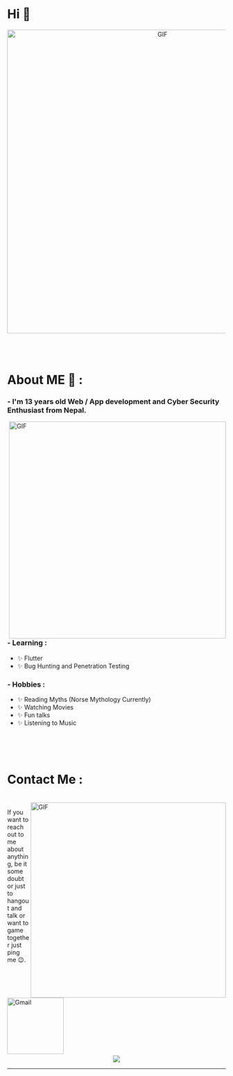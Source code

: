 # Hi 👋

<div align="center">
<img hight="300" width="700" alt="GIF" align="center" src="https://c.tenor.com/7v9H8fvLGRMAAAAC/anime-hi.gif">
</div>

</br>
</br>
</br>


# About ME 💬 :

### - I'm 13 years  old Web / App development and Cyber Security Enthusiast from Nepal.

<img hight="400" width="500" alt="GIF" align="right" src="https://raw.githubusercontent.com/Xx-Ashutosh-xX/Xx-Ashutosh-xX/master/assets/1936.gif">

### - Learning :
- ✨ Flutter
- ✨ Bug Hunting and Penetration Testing

### - Hobbies : 
- ✨ Reading Myths (Norse Mythology Currently)
- ✨ Watching Movies
- ✨ Fun talks
- ✨ Listening to Music

</br>
</br>
</br>




# Contact Me :

<p>
 </br>


<img hight="320" width="450" align="right" alt="GIF" src="https://25.media.tumblr.com/211344df6196eb84c741ad386c3249e2/tumblr_mjf6dkmxVb1r9xmvso1_400.gif">


If you want to reach out to me about anything, be it some doubt or just to hangout and talk or want to game together just ping me 😉. 

<a href="mailto:stutiupreti@itsnp.org">
 <img align="left" alt="Gmail" width="130" hight="100" src="https://github.com/Xx-Ashutosh-xX/Xx-Ashutosh-xX/blob/master/assets/icons/gmail.png" />
</a>
</br>
</br>
</br>
</a>
 </p>
 

</br>
</br>
</br>
</br>
</br>
</br>
</br>



<p align="center" >  
<img  src="https://github-readme-stats.vercel.app/api?username=thestuti&&show_icons=true&theme=radical"/>
  </a>
  </p>

*************

